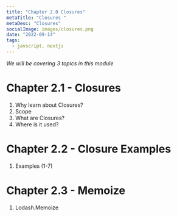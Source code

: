 ```yaml
---
title: "Chapter 2.0 Closures"
metaTitle: "Closures "
metaDesc: "Closures"
socialImage: images/closures.png
date: "2022-09-14"
tags:
  - javscript, nextjs
---
```


_We will be covering 3 topics in this module_

# Chapter 2.1 - Closures

1. Why learn about Closures?
2. Scope
3. What are Closures?
4. Where is it used?

# Chapter 2.2 - Closure Examples

1. Examples (1-7)

# Chapter 2.3 - Memoize

1. Lodash.Memoize
